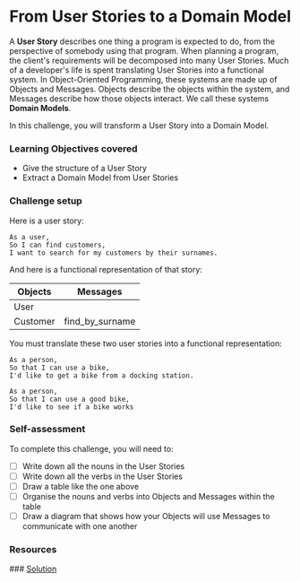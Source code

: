 # From User Stories to a Domain Model

A **User Story** describes one thing a program is expected to do, from the perspective of somebody using that program. When planning a program, the client's requirements will be decomposed into many User Stories. Much of a developer's life is spent translating User Stories into a functional system. In Object-Oriented Programming, these systems are made up of Objects and Messages. Objects describe the objects within the system, and Messages describe how those objects interact. We call these systems **Domain Models**.

In this challenge, you will transform a User Story into a Domain Model.

### Learning Objectives covered
- Give the structure of a User Story
- Extract a Domain Model from User Stories

### Challenge setup

Here is a user story:

```
As a user, 
So I can find customers,
I want to search for my customers by their surnames.
```

And here is a functional representation of that story:

Objects  | Messages
------------- | -------------
User  | 
Customer  | find_by_surname

You must translate these two user stories into a functional representation:

```
As a person,
So that I can use a bike,
I'd like to get a bike from a docking station.

As a person,
So that I can use a good bike,
I'd like to see if a bike works
```

### Self-assessment

To complete this challenge, you will need to:

- [ ] Write down all the nouns in the User Stories
- [ ] Write down all the verbs in the User Stories
- [ ] Draw a table like the one above
- [ ] Organise the nouns and verbs into Objects and Messages within the table
- [ ] Draw a diagram that shows how your Objects will use Messages to communicate with one another

### Resources

### [Solution](solutions/2.md)

